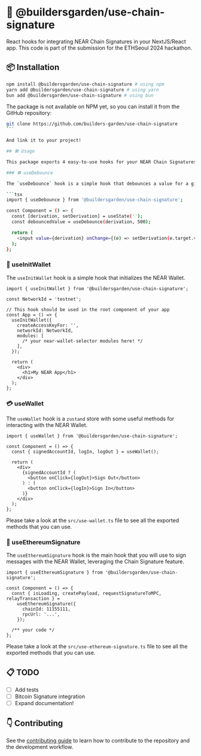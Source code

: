 # 🌳 @buildersgarden/use-chain-signature

React hooks for integrating NEAR Chain Signatures in your NextJS/React app. This code is part of the submission for the ETHSeoul 2024 hackathon.

## 📦 Installation

```bash
npm install @buildersgarden/use-chain-signature # using npm
yarn add @buildersgarden/use-chain-signature # using yarn
bun add @buildersgarden/use-chain-signature # using bun
```

The package is not available on NPM yet, so you can install it from the GitHub repository:

````bash
git clone https://github.com/builders-garden/use-chain-signature
```

And link it to your project!

## 🛠️ Usage

This package exports 4 easy-to-use hooks for your NEAR Chain Signatures integration.

### ⚽️ useDebounce

The `useDebounce` hook is a simple hook that debounces a value for a given time.

```tsx
import { useDebounce } from '@buildersgarden/use-chain-signature';

const Component = () => {
  const [derivation, setDerivation] = useState('');
  const debouncedValue = useDebounce(derivation, 500);

  return (
    <input value={derivation} onChange={(e) => setDerivation(e.target.value)} />
  );
};
````

### 🎯 useInitWallet

The `useInitWallet` hook is a simple hook that initializes the NEAR Wallet.

```tsx
import { useInitWallet } from '@buildersgarden/use-chain-signature';

const NetworkId = 'testnet';

// This hook should be used in the root component of your app
const App = () => {
  useInitWallet({
    createAccessKeyFor: '',
    networkId: NetworkId,
    modules: [
      /* your near-wallet-selector modules here! */
    ],
  });

  return (
    <div>
      <h1>My NEAR App</h1>
    </div>
  );
};
```

### 💳 useWallet

The `useWallet` hook is a `zustand` store with some useful methods for interacting with the NEAR Wallet.

```tsx
import { useWallet } from '@buildersgarden/use-chain-signature';

const Component = () => {
  const { signedAccountId, logIn, logOut } = useWallet();

  return (
    <div>
      {signedAccountId ? (
        <button onClick={logOut}>Sign Out</button>
      ) : (
        <button onClick={logIn}>Sign In</button>
      )}
    </div>
  );
};
```

Please take a look at the `src/use-wallet.ts` file to see all the exported methods that you can use.

### 📝 useEthereumSignature

The `useEthereumSignature` hook is the main hook that you will use to sign messages with the NEAR Wallet, leveraging the Chain Signature feature.

```tsx
import { useEthereumSignature } from '@buildersgarden/use-chain-signature';

const Component = () => {
  const { isLoading, createPayload, requestSignatureToMPC, relayTransaction } =
    useEthereumSignature({
      chainId: 11155111,
      rpcUrl: '...',
    });

  /** your code */
};
```

Please take a look at the `src/use-ethereum-signature.ts` file to see all the exported methods that you can use.

## 📋 TODO

- [ ] Add tests
- [ ] Bitcoin Signature integration
- [ ] Expand documentation!

## 👇 Contributing

See the [contributing guide](CONTRIBUTING.md) to learn how to contribute to the repository and the development workflow.
